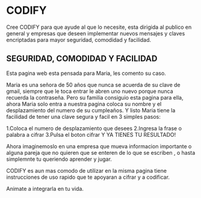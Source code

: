 # CODIFY

Cree CODIFY para que ayude al que lo necesite, esta dirigida al publico en general y  empresas que deseen implementar nuevos mensajes y claves encriptadas para mayor seguridad, comodidad y facilidad.

 
## SEGURIDAD, COMODIDAD Y FACILIDAD
 
Esta pagina web esta pensada para Maria, les comento su caso. 

Maria es una señora de 50 años que nunca se acuerda de su clave de gmail, siempre que le toca entrar le abren uno nuevo porque nunca recuerda la contraseña. Pero su familia consiguio esta pagina para ella, ahora Maria solo entra a nuestra pagina coloca su nombre y el desplazamiento del numero de su cumpleaños. Y listo Maria tiene la facilidad de tener una clave segura y facil en 3 simples pasos:

1.Coloca el numero de desplazamiento que desees
2.Ingresa la frase o palabra a cifrar
3.Pulsa el boton cifrar
Y YA TIENES TU RESULTADO!

Ahora imaginemoslo en una empresa que mueva informacion importante o alguna pareja que no quieren que se enteren de lo que se escriben , o hasta simplemnte tu queriendo aprender y jugar.

CODIFY es aun mas comodo de utilizar en la misma pagina tiene instrucciones de uso rapido que te apoyaran a cifrar y a codificar. 

Animate a integrarla en tu vida.
